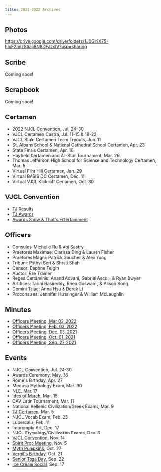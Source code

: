 ```yaml
---
title: 2021-2022 Archives
---
```


## Photos
<https://drive.google.com/drive/folders/1J0Gr9X75-hIxF2mIzStiaq8N8DFJzsIV?usp=sharing>

## Scribe
Coming soon!

## Scrapbook
Coming soon!

## Certamen
- 2022 NJCL Convention, Jul. 24-30
- VJCL Certamen Castra, Jul. 11-15 & 18-22
- VJCL State Certamen Team Tryouts, Jun. 11
- St. Albans School & National Cathedral School Certamen, Apr. 23
- State Finals Certamen, Apr. 16
- Hayfield Certamen and All-Star Tournament, Mar. 26
- Thomas Jefferson High School for Science and Technology Certamen, Mar. 5
- Virtual Flint Hill Certamen, Jan. 29
- Virtual BASIS DC Certamen, Dec. 11
- Virtual VJCL Kick-off Certamen, Oct. 30

## VJCL Convention
- [TJ Results](https://drive.google.com/file/d/13IxRtcTtLB6Pc3IsbtyTWlEGKijzK7aV/view?usp=sharing)
- [TJ Awards](https://drive.google.com/file/d/1Xg6QWWu_GvTC-M8J89_L6l4bdEFIwQ9o/view?usp=sharing)
- [Awards Show & That's Entertainment](https://www.youtube.com/watch?v=XvV-U6FVuT0&ab_channel=VirginiaJuniorClassicalLeague)

## Officers
- Consules: Michelle Ru & Abi Sastry
- Praetores Maximae: Clarissa Ding & Lauren Fisher
- Praetores Magni: Patrick Gaucher & Alex Yung
- Tribuni: Prithvi Seri & Shruti Shah
- Censor: Daphne Feigin
- Auctor: Rae Trainer
- Reges Certaminis: Anand Advani, Gabriel Ascoli, & Ryan Dwyer
- Artifices: Tarini Basireddy, Rhea Goswami, & Alison Song
- Domini Telae: Anna Hsu & Derek Li
- Proconsules: Jennifer Hunsinger & William McLaughlin


## Minutes
- [Officers Meeting, Mar 02, 2022](https://drive.google.com/file/d/1q5XcaDALM7oA_pLac7em-J9sNajen8iP/view?usp=sharing)
- [Officers Meeting, Feb. 03, 2022](https://drive.google.com/file/d/1uLf-5HTWYj0vUoes-j8ZBjNwQN7QusHk/view?usp=sharing)
- [Officers Meeting, Dec. 03, 2021](https://drive.google.com/file/d/1FjG0mlQsflf4fF4EtDreB7AQ83hTvMRd/view?usp=sharing)
- [Officers Meeting, Oct. 01, 2021](https://drive.google.com/file/d/1W1d0CTcN4gVhHkmDnGHI1fbLG_Wt-s5M/view?usp=sharing)
- [Officers Meeting, Sep. 27, 2021](https://drive.google.com/file/d/1mBpAK8Avy0Vj571QtEwyPnyAU1kBxSmO/view?usp=sharing)

## Events
- NJCL Convention, Jul. 24-30
- Awards Ceremony, May. 26
- Rome's Birthday, Apr. 27
- Medusa Mythology Exam, Mar. 30
- NLE, Mar. 17
- [Ides of March](https://drive.google.com/drive/folders/1bFpStlq8Wcbm7rYd6Ny68ZUPQmwvW7nB?usp=sharing), Mar. 15
- CAV Latin Tournament, Mar. 11
- National Hellenic Civilization/Greek Exams, Mar. 9
- [TJ Certamen](https://drive.google.com/drive/folders/1_DlCG43fkS5TzQlshMNv8b4DGGTSvPYx?usp=sharing), Mar. 5
- NJCL Vocab Exam, Feb. 23
- Lupercalia, Feb. 11
- Impromptu Art, Dec. 17
- NJCL Etymology/Civilization Exams, Dec. 8
- [VJCL Convention](https://drive.google.com/drive/folders/1-64Dp6vr-DVjRz3zADJO7GA6txJE2V8-?usp=sharing), Nov. 14
- [Spirit Prop Meeting](https://drive.google.com/drive/folders/1-FNvpGiM1OMHzAcLZ9Gfqa5jxCnrco5m?usp=sharing), Nov. 5
- [Myth Pumpkins](https://drive.google.com/drive/folders/1-Cz8c_xmRr-Da5maDxSyzUQFGznjDwKX?usp=sharing), Oct. 27
- [Vergil's Birthday](https://drive.google.com/drive/folders/1-BEeEK9W9HS3IUmDeMECTFDAsRyPcL21?usp=sharing), Oct. 21
- [Senior Toga Day](https://drive.google.com/drive/folders/1-8nF7LW-P1V8FQ6S0Rq83FoJ42cydiBl?usp=sharing), Sep. 22
- [Ice Cream Social](https://drive.google.com/drive/folders/1-3p66eAuI6H3A3mH9tgpzI4cQKmQgb_N?usp=sharing), Sep. 17